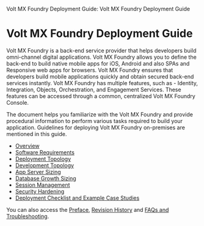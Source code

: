 
Volt MX Foundry Deployment Guide: Volt MX Foundry Deployment Guide

# Volt MX Foundry Deployment Guide

Volt MX Foundry is a back-end service provider that helps developers build omni-channel digital applications. Volt MX Foundry allows you to define the back-end to build native mobile apps for iOS, Android and also SPAs and Responsive web apps for browsers. Volt MX Foundry ensures that developers build mobile applications quickly and obtain secured back-end services instantly. Volt MX Foundry has multiple features, such as - Identity, Integration, Objects, Orchestration, and Engagement Services. These features can be accessed through a common, centralized Volt MX Foundry Console.

The document helps you familiarize with the Volt MX Foundry and provide procedural information to perform various tasks required to build your application. Guidelines for deploying Volt MX Foundry on-premises are mentioned in this guide.

- [Overview](Deployment.md#deployment-guide)
- [Software Requirements](Deployment.md#software-requirements)
- [Deployment Topology](Deployment.md#deployment-topology)
- [Development Topology](Deployment.md#development-topology)
- [App Server Sizing](Deployment.md#app-server-sizing)
- [Database Growth Sizing](Deployment.md#database-growth-sizing)
- [Session Management](Deployment.md#session-management)
- [Security Hardening](Hardening_Guide.md)
- [Deployment Checklist and Example Case Studies](Deployment_Checklist.md)

You can also access the [Preface](Preface.md), [Revision History](voltmx_Foundry_deployment_guide.md) and [FAQs and Troubleshooting](FAQs.md).
